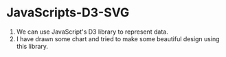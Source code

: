 # JavaScripts-D3-SVG
1. We can use JavaScript's D3 library to represent data.
2. I have drawn some chart and tried to make some beautiful design using this library.
